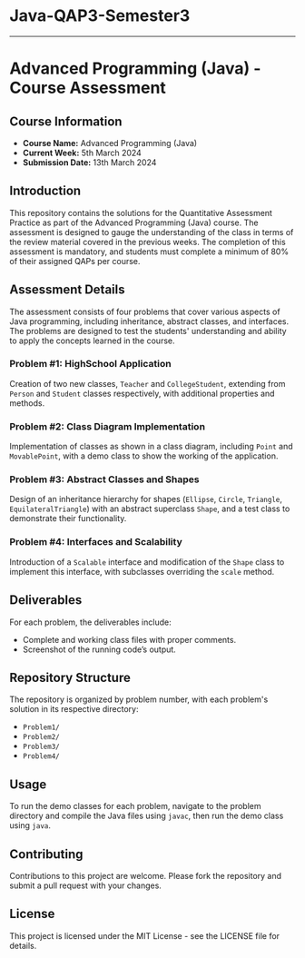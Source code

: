 # Java-QAP3-Semester3
 ---

 # Advanced Programming (Java) - Course Assessment

## Course Information
- **Course Name:** Advanced Programming (Java)
- **Current Week:** 5th March 2024
- **Submission Date:** 13th March 2024

## Introduction
This repository contains the solutions for the Quantitative Assessment Practice as part of the Advanced Programming (Java) course. The assessment is designed to gauge the understanding of the class in terms of the review material covered in the previous weeks. The completion of this assessment is mandatory, and students must complete a minimum of 80% of their assigned QAPs per course.

## Assessment Details
The assessment consists of four problems that cover various aspects of Java programming, including inheritance, abstract classes, and interfaces. The problems are designed to test the students' understanding and ability to apply the concepts learned in the course.

### Problem #1: HighSchool Application
Creation of two new classes, `Teacher` and `CollegeStudent`, extending from `Person` and `Student` classes respectively, with additional properties and methods.

### Problem #2: Class Diagram Implementation
Implementation of classes as shown in a class diagram, including `Point` and `MovablePoint`, with a demo class to show the working of the application.

### Problem #3: Abstract Classes and Shapes
Design of an inheritance hierarchy for shapes (`Ellipse`, `Circle`, `Triangle`, `EquilateralTriangle`) with an abstract superclass `Shape`, and a test class to demonstrate their functionality.

### Problem #4: Interfaces and Scalability
Introduction of a `Scalable` interface and modification of the `Shape` class to implement this interface, with subclasses overriding the `scale` method.

## Deliverables
For each problem, the deliverables include:
- Complete and working class files with proper comments.
- Screenshot of the running code’s output.

## Repository Structure
The repository is organized by problem number, with each problem's solution in its respective directory:
- `Problem1/`
- `Problem2/`
- `Problem3/`
- `Problem4/`

## Usage
To run the demo classes for each problem, navigate to the problem directory and compile the Java files using `javac`, then run the demo class using `java`.

## Contributing
Contributions to this project are welcome. Please fork the repository and submit a pull request with your changes.

## License
This project is licensed under the MIT License - see the LICENSE file for details.
